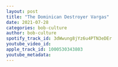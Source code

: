 ```yaml
---
layout: post
title: "The Dominican Destroyer Vargas"
date: 2021-07-28
categories: bob-culture
author: bob-culture
spotify_track_id: 3dWwung8jYz6u4PTN3eDEr
youtube_video_id: 
apple_track_id: 1000530343803
youtube_metadata: 
---
```

